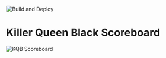 ![Build and Deploy](https://github.com/eisenivan/kqb-scoreboard/workflows/CI/badge.svg?branch=master)

# Killer Queen Black Scoreboard

![KQB Scoreboard](https://scoreboard-32078.web.app/)
